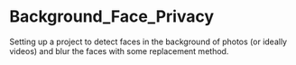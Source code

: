# Background_Face_Privacy 

Setting up a project to detect faces in the background of photos (or ideally videos) and blur the faces with some replacement method.
